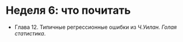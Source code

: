 # Неделя 6: что почитать

* Глава 12. Типичные регрессионные ошибки из *Ч.Уилан. Голая статистика*.
